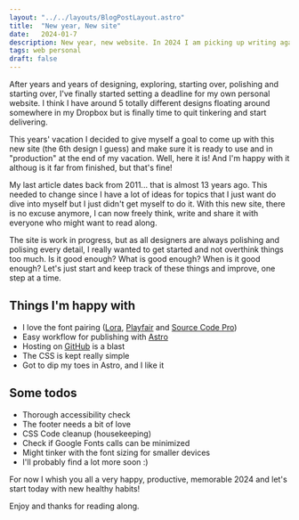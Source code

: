 ```yaml
---
layout: "../../layouts/BlogPostLayout.astro"
title:  "New year, New site"
date:   2024-01-7
description: New year, new website. In 2024 I am picking up writing again. Today we start.
tags: web personal
draft: false
---
```


<p class="lead">After years and years of designing, exploring, starting over, polishing and starting over, I've finally started setting a deadline for my own personal website. I think I have around 5 totally different designs floating around somewhere in my Dropbox but is finally time to quit tinkering and start delivering. </p>

This years' vacation I decided to give myself a goal to come up with this new site (the 6th design I guess) and make sure it is ready to use and in "production" at the end of my vacation. Well, here it is! And I'm happy with it althoug is it far from finished, but that's fine!

My last article dates back from 2011... that is almost 13 years ago. This needed to change since I have a lot of ideas for topics that I just want do dive into myself but I just didn't get myself to do it. With this new site, there is no excuse anymore, I can now freely think, write and share it with everyone who might want to read along.

The site is work in progress, but as all designers are always polishing and polising every detail, I really wanted to get started and not overthink things too much. Is it good enough? What is good enough? When is it good enough? Let's just start and keep track of these things and improve, one step at a time.

## Things I'm happy with
- I love the font pairing (<a href="https://fonts.google.com/specimen/Lora">Lora</a>, <a href="https://fonts.google.com/specimen/Playfair">Playfair</a> and <a href="https://fonts.google.com/specimen/Source+Code+Pro">Source Code Pro</a>)
- Easy workflow for publishing with <a href="https://astro.build">Astro</a>
- Hosting on <a href="https://github.com/luctiemessen/luctiemessen.github.io">GitHub</a> is a blast
- The CSS is kept really simple
- Got to dip my toes in Astro, and I like it

## Some todos
- Thorough accessibility check
- The footer needs a bit of love
- CSS Code cleanup (housekeeping)
- Check if Google Fonts calls can be minimized
- Might tinker with the font sizing for smaller devices
- I'll probably find a lot more soon :)

For now I whish you all a very happy, productive, memorable 2024 and let's start today with new healthy habits!

Enjoy and thanks for reading along.